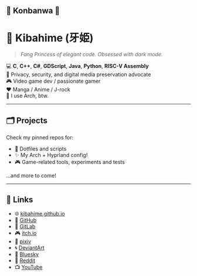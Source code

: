 ## 🌆 Konbanwa 👋

# ️🖤 Kibahime (牙姫)
> *Fang Princess of elegant code. Obsessed with dark mode.*

💻 **C**, **C++**, **C#**, **GDScript**, **Java**, **Python**, **RISC-V Assembly**  
🔐 Privacy, security, and digital media preservation advocate  
🎮 Video game dev / passionate gamer  
❤️ Manga / Anime / J-rock  
🐧 I use Arch, btw.

___

## 🗂️ Projects

Check my pinned repos for:
- 📁 Dotfiles and scripts
- ✨ My Arch + Hyprland config!
- 🎮 Game-related tools, experiments and tests

...and more to come!

___

## 🔗 Links

- 🌐 [kibahime.github.io](https://kibahime.github.io)
- 🐙 [GitHub](https://github.com/kibahime)
- 🦊 [GitLab](https://gitlab.com/kibahime)
- 🎮 [itch.io](https://kibahime.itch.io)
- 🎨 [pixiv](https://www.pixiv.net/en/users/120491570)
- 🌀 [DeviantArt](https://www.deviantart.com/realkibahime)
- 🦋 [Bluesky](https://bsky.app/profile/kibahime.bsky.social)
- 🤖 [Reddit](https://www.reddit.com/user/realkibahime)
- 📺 [YouTube](https://youtube.com/@kibahime)
